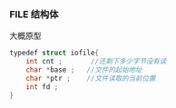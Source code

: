 ### FILE  结构体

​大概原型
```c
​typedef struct iofile{
    int cnt ; 		//还剩下多少字节没有读
    char *base ;   //文件的起始地址
​    char *ptr ;	//文件读取的当前位置
​    int fd ;
​}
```